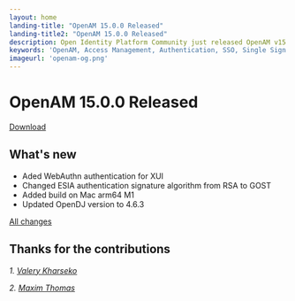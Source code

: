 ```yaml
---
layout: home
landing-title: "OpenAM 15.0.0 Released"
landing-title2: "OpenAM 15.0.0 Released"
description: Open Identity Platform Community just released OpenAM v15.0.0
keywords: 'OpenAM, Access Management, Authentication, SSO, Single Sign On, Open Identity Platform, Release, ESIA, WebAuthn'
imageurl: 'openam-og.png'
---
```

# OpenAM 15.0.0 Released

[Download](https://github.com/OpenIdentityPlatform/OpenAM/releases/tag/15.0.0)

## What's new
* Aded WebAuthn authentication for XUI
* Changed ESIA authentication signature algorithm from RSA to GOST
* Added build on Mac arm64 M1
* Updated OpenDJ version to 4.6.3
 
[All changes](https://github.com/OpenIdentityPlatform/OpenAM/compare/14.8.4...15.0.0)

## Thanks for the contributions

<i id="vharseko"><i>1. <a href="https://github.com/vharseko" target="_blank">Valery Kharseko</a></i>

<i id="maximthomas"><i>2. <a href="https://github.com/maximthomas" target="_blank">Maxim Thomas</a></i>

